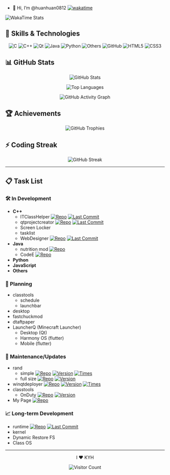 - 👋 Hi, I’m @huanhuan0812 [![wakatime](https://wakatime.com/badge/user/3a778e5c-de2a-46c0-801a-9247e225bb78.svg)](https://wakatime.com/@3a778e5c-de2a-46c0-801a-9247e225bb78)

![WakaTime Stats](https://github-readme-stats.vercel.app/api/wakatime?username=huanhuan&layout=compact&theme=light&range=all_time)

## 🚀 Skills & Technologies

<div align="center">

![C](https://img.shields.io/badge/C-A8B9CC?style=plastic&logo=c&logoColor=black)
![C++](https://img.shields.io/badge/C++-00599C?style=plastic&logo=c%2B%2B&logoColor=white)
![Qt](https://img.shields.io/badge/Qt-41CD52?style=plastic&logo=qt&logoColor=white)
![Java](https://img.shields.io/badge/Java-ED8B00?style=plastic&logo=openjdk&logoColor=white)
![Python](https://img.shields.io/badge/Python-3776AB?style=plastic&logo=python&logoColor=white)
![Others](https://img.shields.io/badge/Others-8A2BE2?style=plastic&logo=probot&logoColor=white)
![GitHub](https://img.shields.io/badge/GitHub-181717?style=plastic&logo=github&logoColor=white)
![HTML5](https://img.shields.io/badge/HTML5-E34F26?style=plastic&logo=html5&logoColor=white)
![CSS3](https://img.shields.io/badge/CSS3-1572B6?style=plastic&logo=css3&logoColor=white)

</div>

## 📊 GitHub Stats

<div align="center">

![GitHub Stats](https://github-readme-stats.vercel.app/api?username=huanhuan0812&show_icons=true&theme=default&hide_border=true&count_private=true&include_all_commits=true)

![Top Languages](https://github-readme-stats.vercel.app/api/top-langs/?username=huanhuan0812&layout=compact&theme=default&hide_border=true&langs_count=8)

![GitHub Activity Graph](https://github-readme-activity-graph.vercel.app/graph?username=huanhuan0812&theme=github-light&hide_border=true&area=true)

</div>

## 🏆 Achievements

<div align="center">

![GitHub Trophies](https://github-trophies.vercel.app/?username=huanhuan0812&theme=light&no-frame=true&row=1&column=4)

</div>

## ⚡ Coding Streak

<div align="center">

![GitHub Streak](https://streak-stats.demolab.com/?user=huanhuan0812&theme=light&hide_border=true&fire=DD2727&currStreakLabel=DD2727)

</div>

---

## 📋 Task List

### 🛠️ In Development
- **C++**
  - ITClassHelper
    [![Repo](https://img.shields.io/badge/Repository-181717?style=plastic&logo=github)](https://github.com/huanhuan0812/classtools)
    [![Last Commit](https://img.shields.io/github/last-commit/huanhuan0812/classtools?style=plastic&logo=git)](https://github.com/huanhuan0812/classtools/commits/main)
  - qtprojectcreator 
    [![Repo](https://img.shields.io/badge/Repository-181717?style=plastic&logo=github)](https://github.com/huanhuan0812/qtprojectcreator)
    [![Last Commit](https://img.shields.io/github/last-commit/huanhuan0812/qtprojectcreator?style=plastic&logo=git)](https://github.com/huanhuan0812/qtprojectcreator/commits/main)
  - Screen Locker
  - tasklist
  - WebDesigner 
    [![Repo](https://img.shields.io/badge/Repository-181717?style=plastic&logo=github)](https://github.com/huanhuan0812/WebDesigner)
    [![Last Commit](https://img.shields.io/github/last-commit/huanhuan0812/WebDesigner?style=plastic&logo=git)](https://github.com/huanhuan0812/WebDesigner/commits/main)
- **Java**
  - nutrition mod [![Repo](https://img.shields.io/badge/Repository-181717?style=plastic&logo=github)](https://github.com/huanhuan0812/NutritionMod)
  - CodeE [![Repo](https://img.shields.io/badge/Repository-181717?style=plastic&logo=github)](https://github.com/huanhuan0812/CodeE)
- **Python**
- **JavaScript**
- **Others**

### 📝 Planning
- classtools
  - schedule
  - launchbar
- desktop
- fastchuckmod
- dtaftpaper
- LauncherQ (Minecraft Launcher)
  - Desktop (Qt)
  - Harmony OS (flutter)
  - Mobile (flutter)

### 🔧 Maintenance/Updates
- rand
  - simple 
    [![Repo](https://img.shields.io/badge/Repository-181717?style=plastic&logo=github)](https://github.com/huanhuan0812/rand-simple)
    [![Version](https://img.shields.io/badge/Version-v1.0-blue?style=plastic)](https://github.com/huanhuan0812/rand-simple/release)
 [![Times](https://img.shields.io/badge/commit-1-blue?style=plastic)](https://github.com/huanhuan0812/rand-simple)
  - full size
 [![Repo](https://img.shields.io/badge/Repository-181717?style=plastic&logo=github)](https://github.com/huanhuan0812/rand-full)
 [![Version](https://img.shields.io/badge/Version-v1.0-blue?style=plastic)](https://github.com/huanhuan0812/rand-full/release)
- winqtdeployer 
 [![Repo](https://img.shields.io/badge/Repository-181717?style=plastic&logo=github)](https://github.com/huanhuan0812/winqtdeployer)
  [![Version](https://img.shields.io/badge/Version-v1.2pre1-blue?style=plastic)](https://github.com/huanhuan0812/winqtdeployer/release/) [![Times](https://img.shields.io/badge/commit-1-blue?style=plastic)](https://github.com/huanhuan0812/winqtdeployer)
- classtools
  - OnDuty [![Repo](https://img.shields.io/badge/Repository-181717?style=plastic&logo=github)](https://github.com/huanhuan0812/onduty)  [![Version](https://img.shields.io/badge/Version-v0.1Unsupported-blue?style=plastic)](https://github.com/huanhuan0812/onduty/release)
- My Page  [![Repo](https://img.shields.io/badge/Repository-181717?style=plastic&logo=github)](https://github.com/huanhuan0812/huanhuan0812.github.io)

### 📈 Long-term Development
- runtime 
  [![Repo](https://img.shields.io/badge/Repository-181717?style=plastic&logo=github)](https://github.com/huanhuan0812/runtime1)
  [![Last Commit](https://img.shields.io/github/last-commit/huanhuan0812/runtime1?style=plastic&logo=git)](https://github.com/huanhuan0812/runtime1/commits/main)
- kernel
- Dynamic Restore FS
- Class OS

---

<div align="center">

I :heart: KYH

![Visitor Count](https://komarev.com/ghpvc/?username=huanhuan0812&style=plastic&color=blueviolet)

</div>